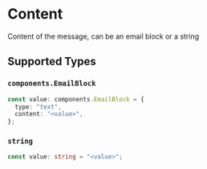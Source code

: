 # Content

Content of the message, can be an email block or a string


## Supported Types

### `components.EmailBlock`

```typescript
const value: components.EmailBlock = {
  type: "text",
  content: "<value>",
};
```

### `string`

```typescript
const value: string = "<value>";
```

